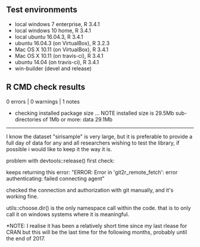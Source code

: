 ## Test environments
* local windows 7 enterprise, R 3.4.1
* local windows 10 home, R 3.4.1
* local ubuntu 16.04.3, R 3.4.1
* ubuntu 16.04.3 (on VirtualBox), R 3.2.3
* Mac OS X 10.11 (on VirtualBox), R 3.4.1
* Mac OS X 10.11 (on travis-ci), R 3.4.1
* ubuntu 14.04 (on travis-ci), R 3.4.1
* win-builder (devel and release)

## R CMD check results

0 errors | 0 warnings | 1 notes

* checking installed package size ... NOTE
  installed size is 29.5Mb
  sub-directories of 1Mb or more:
    data  29.1Mb

---

I know the dataset "sirisample" is very large,
but it is preferable to provide a full day of data for any and all researchers wishing to test the library,
if possible i would like to keep it the way it is.

problem with devtools::release() first check:

keeps returning this error:
"ERROR: Error in 'git2r_remote_fetch': error authenticating: failed connecting agent"

checked the connection and authorization with git manually, and it's working fine.

utils::choose.dir() is the only namespace call within the code.
that is to only call it on windows systems where it is meaningful.

*NOTE: I realise it has been a relatively short time since my last rlease for CRAN but this will be the last time for the following months, probably until the end of 2017.
